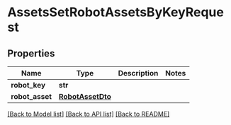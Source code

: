 # AssetsSetRobotAssetsByKeyRequest

## Properties
Name | Type | Description | Notes
------------ | ------------- | ------------- | -------------
**robot_key** | **str** |  | 
**robot_asset** | [**RobotAssetDto**](RobotAssetDto.md) |  | 

[[Back to Model list]](../README.md#documentation-for-models) [[Back to API list]](../README.md#documentation-for-api-endpoints) [[Back to README]](../README.md)



